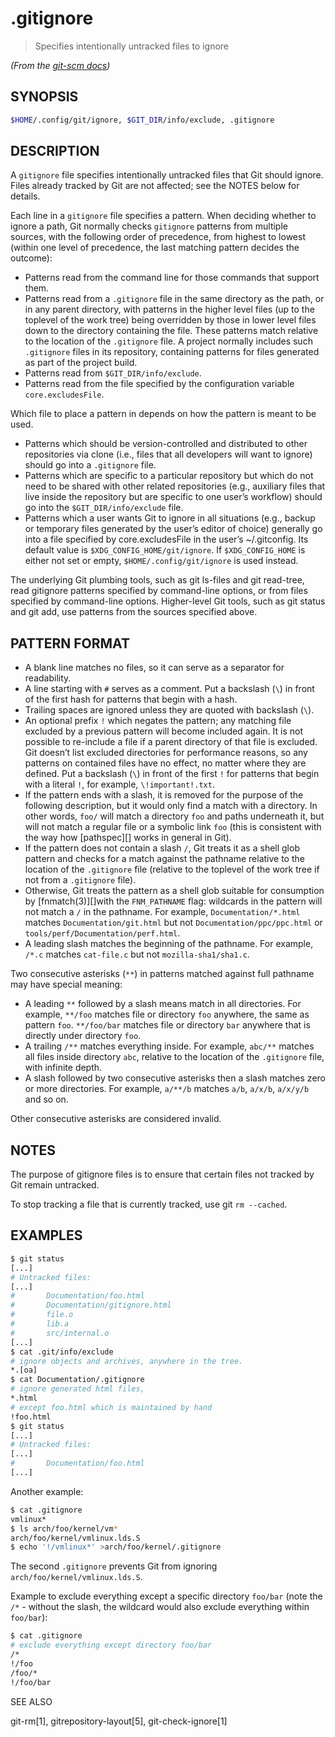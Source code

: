 # .gitignore

> Specifies intentionally untracked files to ignore

_(From the [git-scm docs](http://git-scm.com/docs/gitignore))_

## SYNOPSIS

```sh
$HOME/.config/git/ignore, $GIT_DIR/info/exclude, .gitignore
```

## DESCRIPTION

A `gitignore` file specifies intentionally untracked files that Git should ignore. Files already tracked by Git are not affected; see the NOTES below for details.

Each line in a `gitignore` file specifies a pattern. When deciding whether to ignore a path, Git normally checks `gitignore` patterns from multiple sources, with the following order of precedence, from highest to lowest (within one level of precedence, the last matching pattern decides the outcome):

  * Patterns read from the command line for those commands that support them.
  * Patterns read from a `.gitignore` file in the same directory as the path, or in any parent directory, with patterns in the higher level files (up to the toplevel of the work tree) being overridden by those in lower level files down to the directory containing the file. These patterns match relative to the location of the `.gitignore` file. A project normally includes such `.gitignore` files in its repository, containing patterns for files generated as part of the project build.
  * Patterns read from `$GIT_DIR/info/exclude`.
  * Patterns read from the file specified by the configuration variable `core.excludesFile`.

Which file to place a pattern in depends on how the pattern is meant to be used.

  * Patterns which should be version-controlled and distributed to other repositories via clone (i.e., files that all developers will want to ignore) should go into a `.gitignore` file.
  * Patterns which are specific to a particular repository but which do not need to be shared with other related repositories (e.g., auxiliary files that live inside the repository but are specific to one user’s workflow) should go into the `$GIT_DIR/info/exclude` file.
  * Patterns which a user wants Git to ignore in all situations (e.g., backup or temporary files generated by the user’s editor of choice) generally go into a file specified by core.excludesFile in the user’s ~/.gitconfig. Its default value is `$XDG_CONFIG_HOME/git/ignore`. If `$XDG_CONFIG_HOME` is either not set or empty, `$HOME/.config/git/ignore` is used instead.

The underlying Git plumbing tools, such as git ls-files and git read-tree, read gitignore patterns specified by command-line options, or from files specified by command-line options. Higher-level Git tools, such as git status and git add, use patterns from the sources specified above.

## PATTERN FORMAT

  * A blank line matches no files, so it can serve as a separator for readability.
  * A line starting with `#` serves as a comment. Put a backslash (`\`) in front of the first hash for patterns that begin with a hash.
  * Trailing spaces are ignored unless they are quoted with backslash (`\`).
  * An optional prefix `!` which negates the pattern; any matching file excluded by a previous pattern will become included again. It is not possible to re-include a file if a parent directory of that file is excluded. Git doesn’t list excluded directories for performance reasons, so any patterns on contained files have no effect, no matter where they are defined. Put a backslash (`\`) in front of the first `!` for patterns that begin with a literal `!`, for example, `\!important!.txt`.
  * If the pattern ends with a slash, it is removed for the purpose of the following description, but it would only find a match with a directory. In other words, `foo/` will match a directory `foo` and paths underneath it, but will not match a regular file or a symbolic link `foo` (this is consistent with the way how [pathspec][] works in general in Git).
  * If the pattern does not contain a slash `/`, Git treats it as a shell glob pattern and checks for a match against the pathname relative to the location of the `.gitignore` file (relative to the toplevel of the work tree if not from a `.gitignore` file).
  * Otherwise, Git treats the pattern as a shell glob suitable for consumption by [fnmatch(3)][]with the `FNM_PATHNAME` flag: wildcards in the pattern will not match a `/` in the pathname. For example, `Documentation/*.html` matches `Documentation/git.html` but not `Documentation/ppc/ppc.html` or `tools/perf/Documentation/perf.html`.
  * A leading slash matches the beginning of the pathname. For example, `/*.c` matches `cat-file.c` but not `mozilla-sha1/sha1.c`.

Two consecutive asterisks (`**`) in patterns matched against full pathname may have special meaning:

  * A leading `**` followed by a slash means match in all directories. For example, `**/foo` matches file or directory `foo` anywhere, the same as pattern `foo`. `**/foo/bar` matches file or directory `bar` anywhere that is directly under directory `foo`.
  * A trailing `/**` matches everything inside. For example, `abc/**` matches all files inside directory `abc`, relative to the location of the `.gitignore` file, with infinite depth.
  * A slash followed by two consecutive asterisks then a slash matches zero or more directories. For example, `a/**/b` matches `a/b`, `a/x/b`, `a/x/y/b` and so on.

Other consecutive asterisks are considered invalid.

## NOTES

The purpose of gitignore files is to ensure that certain files not tracked by Git remain untracked.

To stop tracking a file that is currently tracked, use git `rm --cached`.

## EXAMPLES

```sh
$ git status
[...]
# Untracked files:
[...]
#       Documentation/foo.html
#       Documentation/gitignore.html
#       file.o
#       lib.a
#       src/internal.o
[...]
$ cat .git/info/exclude
# ignore objects and archives, anywhere in the tree.
*.[oa]
$ cat Documentation/.gitignore
# ignore generated html files,
*.html
# except foo.html which is maintained by hand
!foo.html
$ git status
[...]
# Untracked files:
[...]
#       Documentation/foo.html
[...]
```

Another example:

```sh
$ cat .gitignore
vmlinux*
$ ls arch/foo/kernel/vm*
arch/foo/kernel/vmlinux.lds.S
$ echo '!/vmlinux*' >arch/foo/kernel/.gitignore
```

The second `.gitignore` prevents Git from ignoring `arch/foo/kernel/vmlinux.lds.S`.

Example to exclude everything except a specific directory `foo/bar` (note the `/*` - without the slash, the wildcard would also exclude everything within `foo/bar`):

```sh
$ cat .gitignore
# exclude everything except directory foo/bar
/*
!/foo
/foo/*
!/foo/bar
```

SEE ALSO

git-rm[1], gitrepository-layout[5], git-check-ignore[1]
